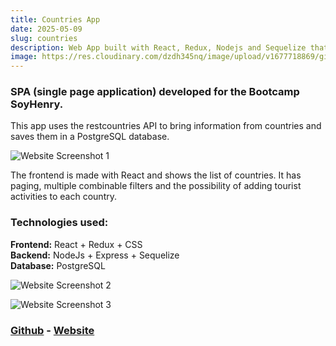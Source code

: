 ```yaml
---
title: Countries App
date: 2025-05-09
slug: countries
description: Web App built with React, Redux, Nodejs and Sequelize that shows information about Countries. Has combined filters and lets you add information. (Broken Heroku Backend).
image: https://res.cloudinary.com/dzdh345nq/image/upload/v1677718869/git/Screenshot_from_2023-03-01_21-59-37_avdxxo.png
---
```




### SPA (single page application) developed for the Bootcamp SoyHenry.

This app uses the restcountries API to bring information from countries and saves them in a PostgreSQL database.

![Website Screenshot 1](https://res.cloudinary.com/dzdh345nq/image/upload/v1677718869/git/Screenshot_from_2023-03-01_21-59-37_avdxxo.png "Website")

The frontend is made with React and shows the list of countries. It has paging, multiple combinable filters and the possibility of adding tourist activities to each country.

### Technologies used:

**Frontend:** React + Redux + CSS\
**Backend:** NodeJs + Express + Sequelize\
**Database:** PostgreSQL

![Website Screenshot 2](https://res.cloudinary.com/dzdh345nq/image/upload/v1677718962/git/Screenshot_21_yuhp28.png "Website")

![Website Screenshot 3](https://res.cloudinary.com/dzdh345nq/image/upload/v1677718869/git/Screenshot_from_2023-03-01_21-59-55_kvyjjl.png "Website")

### [Github](https://github.com/TheAndiHaller/andiscountriesapp) - [Website](https://andiscountriesapp.vercel.app/)